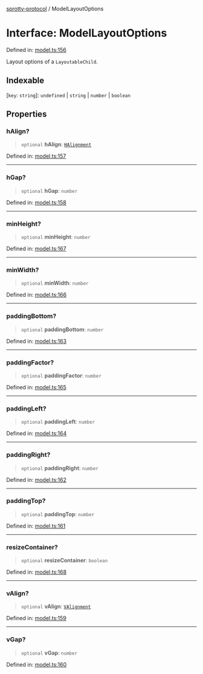 
[sprotty-protocol](../globals) / ModelLayoutOptions

# Interface: ModelLayoutOptions

Defined in: [model.ts:156](https://github.com/eclipse-sprotty/sprotty/blob/f9b2433481cc27a1ac0c92d525a92039ae7f6c76/packages/sprotty-protocol/src/model.ts#L156)

Layout options of a `LayoutableChild`.

## Indexable

\[`key`: `string`\]: `undefined` \| `string` \| `number` \| `boolean`

## Properties

### hAlign?

> `optional` **hAlign**: [`HAlignment`](../TypeAlias.HAlignment)

Defined in: [model.ts:157](https://github.com/eclipse-sprotty/sprotty/blob/f9b2433481cc27a1ac0c92d525a92039ae7f6c76/packages/sprotty-protocol/src/model.ts#L157)

***

### hGap?

> `optional` **hGap**: `number`

Defined in: [model.ts:158](https://github.com/eclipse-sprotty/sprotty/blob/f9b2433481cc27a1ac0c92d525a92039ae7f6c76/packages/sprotty-protocol/src/model.ts#L158)

***

### minHeight?

> `optional` **minHeight**: `number`

Defined in: [model.ts:167](https://github.com/eclipse-sprotty/sprotty/blob/f9b2433481cc27a1ac0c92d525a92039ae7f6c76/packages/sprotty-protocol/src/model.ts#L167)

***

### minWidth?

> `optional` **minWidth**: `number`

Defined in: [model.ts:166](https://github.com/eclipse-sprotty/sprotty/blob/f9b2433481cc27a1ac0c92d525a92039ae7f6c76/packages/sprotty-protocol/src/model.ts#L166)

***

### paddingBottom?

> `optional` **paddingBottom**: `number`

Defined in: [model.ts:163](https://github.com/eclipse-sprotty/sprotty/blob/f9b2433481cc27a1ac0c92d525a92039ae7f6c76/packages/sprotty-protocol/src/model.ts#L163)

***

### paddingFactor?

> `optional` **paddingFactor**: `number`

Defined in: [model.ts:165](https://github.com/eclipse-sprotty/sprotty/blob/f9b2433481cc27a1ac0c92d525a92039ae7f6c76/packages/sprotty-protocol/src/model.ts#L165)

***

### paddingLeft?

> `optional` **paddingLeft**: `number`

Defined in: [model.ts:164](https://github.com/eclipse-sprotty/sprotty/blob/f9b2433481cc27a1ac0c92d525a92039ae7f6c76/packages/sprotty-protocol/src/model.ts#L164)

***

### paddingRight?

> `optional` **paddingRight**: `number`

Defined in: [model.ts:162](https://github.com/eclipse-sprotty/sprotty/blob/f9b2433481cc27a1ac0c92d525a92039ae7f6c76/packages/sprotty-protocol/src/model.ts#L162)

***

### paddingTop?

> `optional` **paddingTop**: `number`

Defined in: [model.ts:161](https://github.com/eclipse-sprotty/sprotty/blob/f9b2433481cc27a1ac0c92d525a92039ae7f6c76/packages/sprotty-protocol/src/model.ts#L161)

***

### resizeContainer?

> `optional` **resizeContainer**: `boolean`

Defined in: [model.ts:168](https://github.com/eclipse-sprotty/sprotty/blob/f9b2433481cc27a1ac0c92d525a92039ae7f6c76/packages/sprotty-protocol/src/model.ts#L168)

***

### vAlign?

> `optional` **vAlign**: [`VAlignment`](../TypeAlias.VAlignment)

Defined in: [model.ts:159](https://github.com/eclipse-sprotty/sprotty/blob/f9b2433481cc27a1ac0c92d525a92039ae7f6c76/packages/sprotty-protocol/src/model.ts#L159)

***

### vGap?

> `optional` **vGap**: `number`

Defined in: [model.ts:160](https://github.com/eclipse-sprotty/sprotty/blob/f9b2433481cc27a1ac0c92d525a92039ae7f6c76/packages/sprotty-protocol/src/model.ts#L160)
